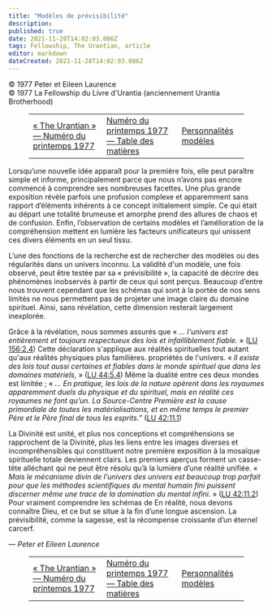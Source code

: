 ```yaml
---
title: "Modèles de prévisibilité"
description: 
published: true
date: 2021-11-28T14:02:03.086Z
tags: Fellowship, The Urantian, article
editor: markdown
dateCreated: 2021-11-28T14:02:03.086Z
---
```


<p class="v-card v-sheet theme--light grey lighten-3 px-2">© 1977 Peter et Eileen Laurence<br>© 1977 La Fellowship du Livre d'Urantia (anciennement Urantia Brotherhood)</p>
<figure class="table chapter-navigator">
  <table>
    <tbody>
      <tr>
        <td>
        <a href="/fr/article/The_Urantian/The_Urantian_1977_04">
          <span class="mdi mdi-arrow-left-drop-circle"></span><span class="pl-2">« The Urantian » — Numéro du printemps 1977</span>
        </a>
        </td>
        <td>
        <a href="/fr/index/articles_the_urantian#numéro-du-printemps-1977">
          <span class="mdi mdi-book-open-variant"></span><span class="pl-2">Numéro du printemps 1977 — Table des matières</span>
        </a>
        </td>
        <td>
        <a href="/fr/article/Berkeley_Elliott/Pattern_Personalities">
          <span class="pr-2">Personnalités modèles</span><span class="mdi mdi-arrow-right-drop-circle"></span>
        </a>
        </td>
      </tr>
    </tbody>
  </table>
</figure>



Lorsqu’une nouvelle idée apparaît pour la première fois, elle peut paraître simple et informe, principalement parce que nous n’avons pas encore commencé à comprendre ses nombreuses facettes. Une plus grande exposition révèle parfois une profusion complexe et apparemment sans rapport d’éléments inhérents à ce concept initialement simple. Ce qui était au départ une totalité brumeuse et amorphe prend des allures de chaos et de confusion. Enfin, l’observation de certains modèles et l’amélioration de la compréhension mettent en lumière les facteurs unificateurs qui unissent ces divers éléments en un seul tissu.

L’une des fonctions de la recherche est de rechercher des modèles ou des régularités dans un univers inconnu. La validité d'un modèle, une fois observé, peut être testée par sa « prévisibilité », la capacité de décrire des phénomènes inobservés à partir de ceux qui sont perçus. Beaucoup d’entre nous trouvent cependant que les schémas qui sont à la portée de nos sens limités ne nous permettent pas de projeter une image claire du domaine spirituel. Ainsi, sans révélation, cette dimension resterait largement inexplorée.

Grâce à la révélation, nous sommes assurés que « _... l'univers est entièrement et toujours respectueux des lois et infailliblement fiable._ » ([LU 156:2.4](/fr/The_Urantia_Book/156#p2_4)) Cette déclaration s'applique aux réalités spirituelles tout autant qu'aux réalités physiques plus familières. propriétés de l'univers. « _Il existe des lois tout aussi certaines et fiables dans le monde spirituel que dans les domaines matériels,_ » ([LU 44:5.4](/fr/The_Urantia_Book/44#p5_4)) Même la dualité entre ces deux mondes est limitée ; « _... En pratique, les lois de la nature opèrent dans les royaumes apparemment duels du physique et du spirituel, mais en réalité ces royaumes ne font qu’un. La Source-Centre Première est la cause primordiale de toutes les matérialisations, et en même temps le premier Père et le Père final de tous les esprits._” ([LU 42:11.1](/fr/The_Urantia_Book/42#p11_1))

La Divinité est unité, et plus nos conceptions et compréhensions se rapprochent de la Divinité, plus les liens entre les images diverses et incompréhensibles qui constituent notre première exposition à la mosaïque spirituelle totale deviennent clairs. Les premiers aperçus forment un casse-tête alléchant qui ne peut être résolu qu’à la lumière d’une réalité unifiée. « _Mais le mécanisme divin de l’univers des univers est beaucoup trop parfait pour que les méthodes scientifiques du mental humain fini puissent discerner même une trace de la domination du mental infini._ » ([LU 42:11.2](/fr/The_Urantia_Book/42#p11_2)) Pour vraiment comprendre les schémas de En réalité, nous devons connaître Dieu, et ce but se situe à la fin d’une longue ascension. La prévisibilité, comme la sagesse, est la récompense croissante d’un éternel carcerf.

— _Peter et Eileen Laurence_



<figure class="table chapter-navigator">
  <table>
    <tbody>
      <tr>
        <td>
        <a href="/fr/article/The_Urantian/The_Urantian_1977_04">
          <span class="mdi mdi-arrow-left-drop-circle"></span><span class="pl-2">« The Urantian » — Numéro du printemps 1977</span>
        </a>
        </td>
        <td>
        <a href="/fr/index/articles_the_urantian#numéro-du-printemps-1977">
          <span class="mdi mdi-book-open-variant"></span><span class="pl-2">Numéro du printemps 1977 — Table des matières</span>
        </a>
        </td>
        <td>
        <a href="/fr/article/Berkeley_Elliott/Pattern_Personalities">
          <span class="pr-2">Personnalités modèles</span><span class="mdi mdi-arrow-right-drop-circle"></span>
        </a>
        </td>
      </tr>
    </tbody>
  </table>
</figure>
